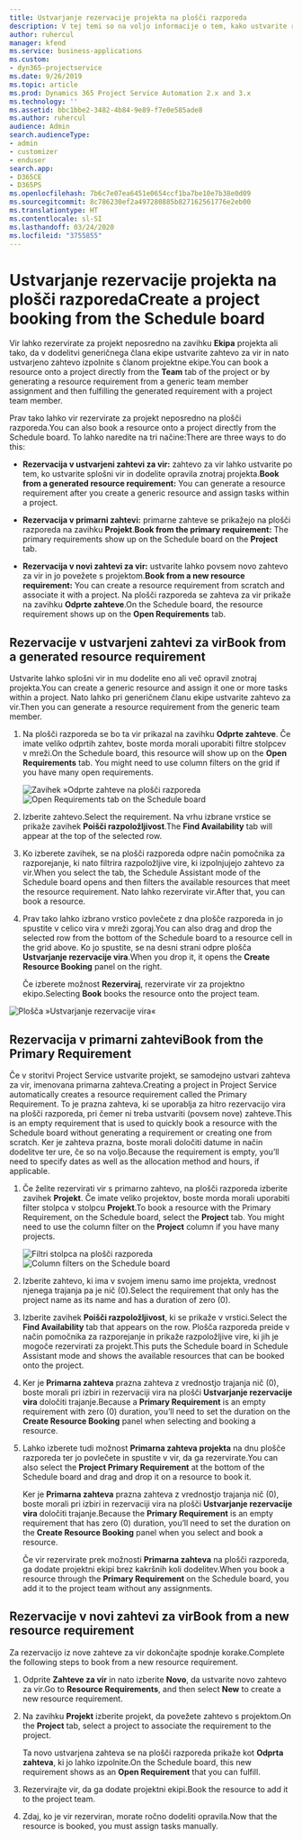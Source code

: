 ```yaml
---
title: Ustvarjanje rezervacije projekta na plošči razporeda
description: V tej temi so na voljo informacije o tem, kako ustvarite rezervacijo projekta na plošči razporeda.
author: ruhercul
manager: kfend
ms.service: business-applications
ms.custom:
- dyn365-projectservice
ms.date: 9/26/2019
ms.topic: article
ms.prod: Dynamics 365 Project Service Automation 2.x and 3.x
ms.technology: ''
ms.assetid: bbc1bbe2-3482-4b84-9e89-f7e0e585ade8
ms.author: ruhercul
audience: Admin
search.audienceType:
- admin
- customizer
- enduser
search.app:
- D365CE
- D365PS
ms.openlocfilehash: 7b6c7e07ea6451e0654ccf1ba7be10e7b38e0d09
ms.sourcegitcommit: 8c786230ef2a497280885b827162561776e2eb00
ms.translationtype: HT
ms.contentlocale: sl-SI
ms.lasthandoff: 03/24/2020
ms.locfileid: "3755855"
---
```

# <a name="create-a-project-booking-from-the-schedule-board"></a><span data-ttu-id="fe8d3-103">Ustvarjanje rezervacije projekta na plošči razporeda</span><span class="sxs-lookup"><span data-stu-id="fe8d3-103">Create a project booking from the Schedule board</span></span>

<span data-ttu-id="fe8d3-104">Vir lahko rezervirate za projekt neposredno na zavihku **Ekipa** projekta ali tako, da v dodelitvi generičnega člana ekipe ustvarite zahtevo za vir in nato ustvarjeno zahtevo izpolnite s članom projektne ekipe.</span><span class="sxs-lookup"><span data-stu-id="fe8d3-104">You can book a resource onto a project directly from the **Team** tab of the project or by generating a resource requirement from a generic team member assignment and then fulfilling the generated requirement with a project team member.</span></span>

<span data-ttu-id="fe8d3-105">Prav tako lahko vir rezervirate za projekt neposredno na plošči razporeda.</span><span class="sxs-lookup"><span data-stu-id="fe8d3-105">You can also book a resource onto a project directly from the Schedule board.</span></span> <span data-ttu-id="fe8d3-106">To lahko naredite na tri načine:</span><span class="sxs-lookup"><span data-stu-id="fe8d3-106">There are three ways to do this:</span></span>

- <span data-ttu-id="fe8d3-107">**Rezervacija v ustvarjeni zahtevi za vir:** zahtevo za vir lahko ustvarite po tem, ko ustvarite splošni vir in dodelite opravila znotraj projekta.</span><span class="sxs-lookup"><span data-stu-id="fe8d3-107">**Book from a generated resource requirement:** You can generate a resource requirement after you create a generic resource and assign tasks within a project.</span></span>

- <span data-ttu-id="fe8d3-108">**Rezervacija v primarni zahtevi:** primarne zahteve se prikažejo na plošči razporeda na zavihku **Projekt**.</span><span class="sxs-lookup"><span data-stu-id="fe8d3-108">**Book from the primary requirement:** The primary requirements show up on the Schedule board on the **Project** tab.</span></span> 

- <span data-ttu-id="fe8d3-109">**Rezervacija v novi zahtevi za vir:** ustvarite lahko povsem novo zahtevo za vir in jo povežete s projektom.</span><span class="sxs-lookup"><span data-stu-id="fe8d3-109">**Book from a new resource requirement:** You can create a resource requirement from scratch and associate it with a project.</span></span> <span data-ttu-id="fe8d3-110">Na plošči razporeda se zahteva za vir prikaže na zavihku **Odprte zahteve**.</span><span class="sxs-lookup"><span data-stu-id="fe8d3-110">On the Schedule board, the resource requirement shows up on the **Open Requirements** tab.</span></span>

## <a name="book-from-a-generated-resource-requirement"></a><span data-ttu-id="fe8d3-111">Rezervacije v ustvarjeni zahtevi za vir</span><span class="sxs-lookup"><span data-stu-id="fe8d3-111">Book from a generated resource requirement</span></span>

<span data-ttu-id="fe8d3-112">Ustvarite lahko splošni vir in mu dodelite eno ali več opravil znotraj projekta.</span><span class="sxs-lookup"><span data-stu-id="fe8d3-112">You can create a generic resource and assign it one or more tasks within a project.</span></span> <span data-ttu-id="fe8d3-113">Nato lahko pri generičnem članu ekipe ustvarite zahtevo za vir.</span><span class="sxs-lookup"><span data-stu-id="fe8d3-113">Then you can generate a resource requirement from the generic team member.</span></span> 

1.  <span data-ttu-id="fe8d3-114">Na plošči razporeda se bo ta vir prikazal na zavihku **Odprte zahteve**. Če imate veliko odprtih zahtev, boste morda morali uporabiti filtre stolpcev v mreži.</span><span class="sxs-lookup"><span data-stu-id="fe8d3-114">On the Schedule board, this resource will show up on the **Open Requirements** tab. You might need to use column filters on the grid if you have many open requirements.</span></span> 

    <span data-ttu-id="fe8d3-115">![Zavihek »Odprte zahteve na plošči razporeda](media/FAQ-Project-Booking-Schedule-Board-1.png "Posnetek zaslona tabele rezervacij in dodelitev")</span><span class="sxs-lookup"><span data-stu-id="fe8d3-115">![Open Requirements tab on the Schedule board](media/FAQ-Project-Booking-Schedule-Board-1.png "Screenshot of bookings and assignments table")</span></span>

2. <span data-ttu-id="fe8d3-116">Izberite zahtevo.</span><span class="sxs-lookup"><span data-stu-id="fe8d3-116">Select the requirement.</span></span> <span data-ttu-id="fe8d3-117">Na vrhu izbrane vrstice se prikaže zavihek **Poišči razpoložljivost**.</span><span class="sxs-lookup"><span data-stu-id="fe8d3-117">The **Find Availability** tab will appear at the top of the selected row.</span></span>
 
3. <span data-ttu-id="fe8d3-118">Ko izberete zavihek, se na plošči razporeda odpre način pomočnika za razporejanje, ki nato filtrira razpoložljive vire, ki izpolnjujejo zahtevo za vir.</span><span class="sxs-lookup"><span data-stu-id="fe8d3-118">When you select the tab, the Schedule Assistant mode of the Schedule board opens and then filters the available resources that meet the resource requirement.</span></span> <span data-ttu-id="fe8d3-119">Nato lahko rezervirate vir.</span><span class="sxs-lookup"><span data-stu-id="fe8d3-119">After that, you can book a resource.</span></span>

4. <span data-ttu-id="fe8d3-120">Prav tako lahko izbrano vrstico povlečete z dna plošče razporeda in jo spustite v celico vira v mreži zgoraj.</span><span class="sxs-lookup"><span data-stu-id="fe8d3-120">You can also drag and drop the selected row from the bottom of the Schedule board to a resource cell in the grid above.</span></span> <span data-ttu-id="fe8d3-121">Ko jo spustite, se na desni strani odpre plošča **Ustvarjanje rezervacije vira**.</span><span class="sxs-lookup"><span data-stu-id="fe8d3-121">When you drop it, it opens the **Create Resource Booking** panel on the right.</span></span>

    <span data-ttu-id="fe8d3-122">Če izberete možnost **Rezerviraj**, rezervirate vir za projektno ekipo.</span><span class="sxs-lookup"><span data-stu-id="fe8d3-122">Selecting **Book** books the resource onto the project team.</span></span>

![Plošča »Ustvarjanje rezervacije vira«](media/FAQ-Project-Booking-Schedule-Board-6.png "")
 

## <a name="book-from-the-primary-requirement"></a><span data-ttu-id="fe8d3-124">Rezervacija v primarni zahtevi</span><span class="sxs-lookup"><span data-stu-id="fe8d3-124">Book from the Primary Requirement</span></span>

<span data-ttu-id="fe8d3-125">Če v storitvi Project Service ustvarite projekt, se samodejno ustvari zahteva za vir, imenovana primarna zahteva.</span><span class="sxs-lookup"><span data-stu-id="fe8d3-125">Creating a project in Project Service automatically creates a resource requirement called the Primary Requirement.</span></span> <span data-ttu-id="fe8d3-126">To je prazna zahteva, ki se uporablja za hitro rezervacijo vira na plošči razporeda, pri čemer ni treba ustvariti (povsem nove) zahteve.</span><span class="sxs-lookup"><span data-stu-id="fe8d3-126">This is an empty requirement that is used to quickly book a resource with the Schedule board without generating a requirement or creating one from scratch.</span></span> <span data-ttu-id="fe8d3-127">Ker je zahteva prazna, boste morali določiti datume in način dodelitve ter ure, če so na voljo.</span><span class="sxs-lookup"><span data-stu-id="fe8d3-127">Because the requirement is empty, you’ll need to specify dates as well as the allocation method and hours, if applicable.</span></span> 

1. <span data-ttu-id="fe8d3-128">Če želite rezervirati vir s primarno zahtevo, na plošči razporeda izberite zavihek **Projekt**. Če imate veliko projektov, boste morda morali uporabiti filter stolpca v stolpcu **Projekt**.</span><span class="sxs-lookup"><span data-stu-id="fe8d3-128">To book a resource with the Primary Requirement, on the Schedule board, select the **Project** tab. You might need to use the column filter on the **Project** column if you have many projects.</span></span>

   <span data-ttu-id="fe8d3-129">![Filtri stolpca na plošči razporeda](media/FAQ-Project-Booking-Schedule-Board-2.png "Posnetek zaslona tabele rezervacij in dodelitev")</span><span class="sxs-lookup"><span data-stu-id="fe8d3-129">![Column filters on the Schedule board](media/FAQ-Project-Booking-Schedule-Board-2.png "Screenshot of bookings and assignments table")</span></span>

2. <span data-ttu-id="fe8d3-130">Izberite zahtevo, ki ima v svojem imenu samo ime projekta, vrednost njenega trajanja pa je nič (0).</span><span class="sxs-lookup"><span data-stu-id="fe8d3-130">Select the requirement that only has the project name as its name and has a duration of zero (0).</span></span>

3. <span data-ttu-id="fe8d3-131">Izberite zavihek **Poišči razpoložljivost**, ki se prikaže v vrstici.</span><span class="sxs-lookup"><span data-stu-id="fe8d3-131">Select the **Find Availability** tab that appears on the row.</span></span> <span data-ttu-id="fe8d3-132">Plošča razporeda preide v način pomočnika za razporejanje in prikaže razpoložljive vire, ki jih je mogoče rezervirati za projekt.</span><span class="sxs-lookup"><span data-stu-id="fe8d3-132">This puts the Schedule board in Schedule Assistant mode and shows the available resources that can be booked onto the project.</span></span>

4. <span data-ttu-id="fe8d3-133">Ker je **Primarna zahteva** prazna zahteva z vrednostjo trajanja nič (0), boste morali pri izbiri in rezervaciji vira na plošči **Ustvarjanje rezervacije vira** določiti trajanje.</span><span class="sxs-lookup"><span data-stu-id="fe8d3-133">Because a **Primary Requirement** is an empty requirement with zero (0) duration, you’ll need to set the duration on the **Create Resource Booking** panel when selecting and booking a resource.</span></span>

5. <span data-ttu-id="fe8d3-134">Lahko izberete tudi možnost **Primarna zahteva projekta** na dnu plošče razporeda ter jo povlečete in spustite v vir, da ga rezervirate.</span><span class="sxs-lookup"><span data-stu-id="fe8d3-134">You can also select the **Project Primary Requirement** at the bottom of the Schedule board and drag and drop it on a resource to book it.</span></span>
 
    <span data-ttu-id="fe8d3-135">Ker je **Primarna zahteva** prazna zahteva z vrednostjo trajanja nič (0), boste morali pri izbiri in rezervaciji vira na plošči **Ustvarjanje rezervacije vira** določiti trajanje.</span><span class="sxs-lookup"><span data-stu-id="fe8d3-135">Because the **Primary Requirement** is an empty requirement that has zero (0) duration, you’ll need to set the duration on the **Create Resource Booking** panel when you select and book a resource.</span></span>
 
    <span data-ttu-id="fe8d3-136">Če vir rezervirate prek možnosti **Primarna zahteva** na plošči razporeda, ga dodate projektni ekipi brez kakršnih koli dodelitev.</span><span class="sxs-lookup"><span data-stu-id="fe8d3-136">When you book a resource through the **Primary Requirement** on the Schedule board, you add it to the project team without any assignments.</span></span>
 
## <a name="book-from-a-new-resource-requirement"></a><span data-ttu-id="fe8d3-137">Rezervacije v novi zahtevi za vir</span><span class="sxs-lookup"><span data-stu-id="fe8d3-137">Book from a new resource requirement</span></span>
<span data-ttu-id="fe8d3-138">Za rezervacijo iz nove zahteve za vir dokončajte spodnje korake.</span><span class="sxs-lookup"><span data-stu-id="fe8d3-138">Complete the following steps to book from a new resource requirement.</span></span> 

1. <span data-ttu-id="fe8d3-139">Odprite **Zahteve za vir** in nato izberite **Novo**, da ustvarite novo zahtevo za vir.</span><span class="sxs-lookup"><span data-stu-id="fe8d3-139">Go to **Resource Requirements**, and then select **New** to create a new resource requirement.</span></span>

2. <span data-ttu-id="fe8d3-140">Na zavihku **Projekt** izberite projekt, da povežete zahtevo s projektom.</span><span class="sxs-lookup"><span data-stu-id="fe8d3-140">On the **Project** tab, select a project to associate the requirement to the project.</span></span>
 
    <span data-ttu-id="fe8d3-141">Ta novo ustvarjena zahteva se na plošči razporeda prikaže kot **Odprta zahteva**, ki jo lahko izpolnite.</span><span class="sxs-lookup"><span data-stu-id="fe8d3-141">On the Schedule board, this new requirement shows as an **Open Requirement** that you can fulfill.</span></span>

3. <span data-ttu-id="fe8d3-142">Rezervirajte vir, da ga dodate projektni ekipi.</span><span class="sxs-lookup"><span data-stu-id="fe8d3-142">Book the resource to add it to the project team.</span></span>

4. <span data-ttu-id="fe8d3-143">Zdaj, ko je vir rezerviran, morate ročno dodeliti opravila.</span><span class="sxs-lookup"><span data-stu-id="fe8d3-143">Now that the resource is booked, you must assign tasks manually.</span></span>

